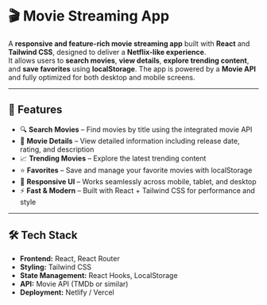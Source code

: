# 🎬 Movie Streaming App

A **responsive and feature-rich movie streaming app** built with **React** and **Tailwind CSS**, designed to deliver a **Netflix-like experience**.  
It allows users to **search movies**, **view details**, **explore trending content**, and **save favorites** using **localStorage**. The app is powered by a **Movie API** and fully optimized for both desktop and mobile screens.

---

## 🚀 Features

- 🔍 **Search Movies** – Find movies by title using the integrated movie API  
- 📖 **Movie Details** – View detailed information including release date, rating, and description  
- 📈 **Trending Movies** – Explore the latest trending content  
- ⭐ **Favorites** – Save and manage your favorite movies with localStorage  
- 📱 **Responsive UI** – Works seamlessly across mobile, tablet, and desktop  
- ⚡ **Fast & Modern** – Built with React + Tailwind CSS for performance and style  

---

## 🛠️ Tech Stack

- **Frontend:** React, React Router  
- **Styling:** Tailwind CSS  
- **State Management:** React Hooks, LocalStorage  
- **API:** Movie API (TMDb or similar)  
- **Deployment:** Netlify / Vercel  




